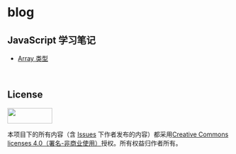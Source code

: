 # blog

## JavaScript 学习笔记

 - [Array 类型](https://github.com/ElvisNam/blog/issues/1)
 
<br>

## License
<img src="https://cloud.githubusercontent.com/assets/12369819/25260663/6312a8ac-2680-11e7-931f-835d0776cace.png" width="101" height="35.5">

本项目下的所有内容（含 [Issues](https://github.com/ElvisNam/blog/issues) 下作者发布的内容）都采用[Creative Commons licenses 4.0（署名-非商业使用）](https://creativecommons.org/licenses/by-nc/3.0/deed.zh)授权。所有权益归作者所有。
